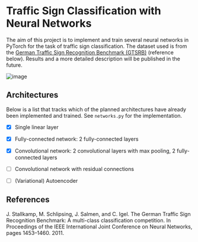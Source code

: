 # Traffic Sign Classification with Neural Networks

The aim of this project is to implement and train several neural networks in PyTorch for the task of traffic sign classification. The dataset used is from the [German Traffic Sign Recognition Benchmark (GTSRB)](https://benchmark.ini.rub.de/gtsrb_news.html) (reference below). Results and a more detailed description will be published in the future.

![image](https://user-images.githubusercontent.com/49451811/153862112-caf6b9e5-ffa2-4ce9-98dd-65aa347597fe.png)

## Architectures
Below is a list that tracks which of the planned architectures have already been implemented and trained. See `networks.py` for the implementation. 

- [x] Single linear layer
- [x] Fully-connected network: 2 fully-connected layers
- [x] Convolutional network: 2 convolutional layers with max pooling, 2 fully-connected layers
- [ ] Convolutional network with residual connections
- [ ] (Variational) Autoencoder


## References

J. Stallkamp, M. Schlipsing, J. Salmen, and C. Igel. The German Traffic Sign Recognition Benchmark: A multi-class classification competition. In Proceedings of the IEEE International Joint Conference on Neural Networks, pages 1453–1460. 2011.



